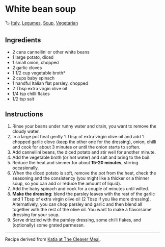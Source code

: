 # White bean soup

🏷  [Italy](../cuisines/italy.md), [Legumes](../ingredients/legumes.md), [Soup](../tags/soup.md), [Vegetarian](../tags/vegetarian.md)

## Ingredients

- 2 cans cannellini or other white beans
- 1 large potato, diced
- 1 small onion, chopped
- 2 garlic cloves
- 1 1/2 cup vegetable broth*
- 2 cups baby spinach
- 1 handful Italian flat parsley, chopped
- 2 Tbsp extra virgin olive oil
- 1/4 tsp chilli flakes
- 1/2 tsp salt

## Instructions

1. Rinse your beans under runny water and drain, you want to remove the cloudy water.
2. In a large pot heat gently 1 Tbsp of extra virgin olive oil and add 1 chopped garlic clove (keep the other one for the dressing), onion, chilli and cook for about 3 minutes or until the onion starts to soften.
3. Add cannellini beans, the diced potato and stir well for another minute.
4. Add the vegetable broth (or hot water) and salt and bring to the boil.
5. Reduce the heat and simmer for about **15-20 minutes**, stirring occasionally.
6. When the diced potato is soft, remove the pot from the heat, check the seasoning and the consistency (you might like a thicker or a thinner soup, so you can add or reduce the amount of liquid).
7. Add the baby spinach and cook for a couple of minutes until wilted.
8. **Make the dressing:** blend the parsley leaves with the rest of the garlic and 1 Tbsp of extra virgin olive oil (2 Tbsp if you like more dressing). Alternatively, you can chop parsley and garlic and then blend all together with the rest of the olive oil. You want to make a flavorsome dressing for your soup.
9. Serve drizzled with the parsley dressing, some chilli flakes, and (optionally) some grated parmesan.

---

Recipe derived from [Katia at The Cleaver Meal](https://theclevermeal.com/italian-white-bean-soup/).
